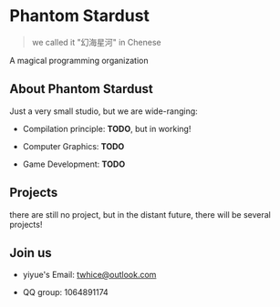 # Phantom Stardust

> we called it "幻海星河" in Chenese

A magical programming organization

## About Phantom Stardust

Just a very small studio, but we are wide-ranging:

* Compilation principle: **TODO**, but in working!

* Computer Graphics: **TODO**

* Game Development: **TODO**

## Projects

there are still no project, but in the distant future, there will be several projects!

## Join us

* yiyue's Email: twhice@outlook.com

* QQ group: 1064891174